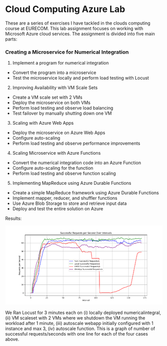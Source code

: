# Cloud Computing Azure Lab
These are a series of exercises I have tackled in the clouds computing course at EURECOM.
This lab assignment focuses on working with Microsoft Azure cloud services. The assignment is divided into five main parts:

### Creating a Microservice for Numerical Integration

1. Implement a program for numerical integration
- Convert the program into a microservice
- Test the microservice locally and perform load testing with Locust


2. Improving Availability with VM Scale Sets

- Create a VM scale set with 2 VMs
- Deploy the microservice on both VMs
- Perform load testing and observe load balancing
- Test failover by manually shutting down one VM


3. Scaling with Azure Web Apps

- Deploy the microservice on Azure Web Apps
- Configure auto-scaling
- Perform load testing and observe performance improvements


4. Scaling Microservice with Azure Functions

- Convert the numerical integration code into an Azure Function
- Configure auto-scaling for the function
- Perform load testing and observe function scaling


5. Implementing MapReduce using Azure Durable Functions

- Create a simple MapReduce framework using Azure Durable Functions
- Implement mapper, reducer, and shuffler functions
- Use Azure Blob Storage to store and retrieve input data
- Deploy and test the entire solution on Azure

Results:

![alt text](image.png "Title")


We Ran Locust for 3 minutes each on (i) locally deployed numericalintegral, (ii) VM scaleset with 2 VMs where we shutdown the VM running the workload after 1 minute, (iii) autoscale webapp initially configured with 1 instance and max 3, (iv) autoscale function. This is a graph of number of successful requests/seconds with one line for each of the four cases above.